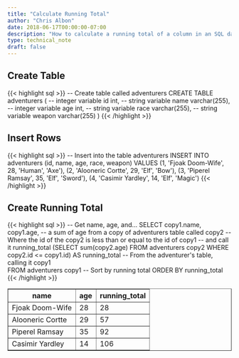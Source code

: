 ```yaml
---
title: "Calculate Running Total"
author: "Chris Albon"
date: 2018-06-17T00:00:00-07:00
description: "How to calculate a running total of a column in an SQL database."
type: technical_note
draft: false
---
```


## Create Table

{{< highlight sql >}}
-- Create table called adventurers
CREATE TABLE adventurers (
    -- integer variable
    id int,
    -- string variable
    name varchar(255),
    -- integer variable
    age int,
    -- string variable
    race varchar(255),
    -- string variable
    weapon varchar(255)
)
{{< /highlight >}}

## Insert Rows

{{< highlight sql >}}
-- Insert into the table adventurers
INSERT INTO adventurers (id, name, age, race, weapon)
VALUES (1, 'Fjoak Doom-Wife', 28, 'Human', 'Axe'),
       (2, 'Alooneric Cortte', 29, 'Elf', 'Bow'),
       (3, 'Piperel Ramsay', 35, 'Elf', 'Sword'),
       (4, 'Casimir Yardley', 14, 'Elf', 'Magic')
{{< /highlight >}}

## Create Running Total

{{< highlight sql >}}
-- Get name, age, and...
SELECT copy1.name, copy1.age, 
-- a sum of age from a copy of adventurers table called copy2 
-- Where the id of the copy2 is less than or equal to the id of copy1
-- and call it running_total
(SELECT sum(copy2.age) FROM adventurers copy2 WHERE copy2.id <= copy1.id) AS running_total
-- From the adventurer's table, calling it copy1  
FROM adventurers copy1
-- Sort by running total
ORDER BY running_total
{{< /highlight >}}
<table border="1" style="border-collapse:collapse">
<tr><th>name</th><th>age</th><th>running_total</th></tr>
<tr><td>Fjoak Doom-Wife</td><td>28</td><td>28</td></tr>
<tr><td>Alooneric Cortte</td><td>29</td><td>57</td></tr>
<tr><td>Piperel Ramsay</td><td>35</td><td>92</td></tr>
<tr><td>Casimir Yardley</td><td>14</td><td>106</td></tr></table>